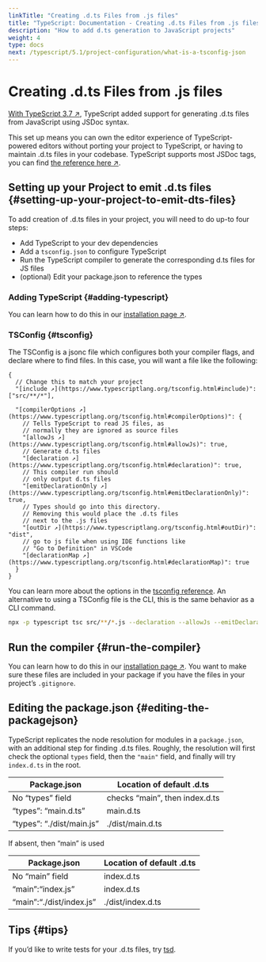 ```yaml
---
linkTitle: "Creating .d.ts Files from .js files"
title: "TypeScript: Documentation - Creating .d.ts Files from .js files"
description: "How to add d.ts generation to JavaScript projects"
weight: 4
type: docs
next: /typescript/5.1/project-configuration/what-is-a-tsconfig-json
---
```


# Creating .d.ts Files from .js files

[With TypeScript 3.7 ↗](https://www.typescriptlang.org/docs/handbook/release-notes/typescript-3-7.html#--declaration-and---allowjs),
TypeScript added support for generating .d.ts files from JavaScript using JSDoc syntax.

This set up means you can own the editor experience of TypeScript-powered editors without porting your project to TypeScript, or having to maintain .d.ts files in your codebase.
TypeScript supports most JSDoc tags, you can find [the reference here ↗](https://www.typescriptlang.org/docs/handbook/type-checking-javascript-files.html#supported-jsdoc).

## Setting up your Project to emit .d.ts files {#setting-up-your-project-to-emit-dts-files}

To add creation of .d.ts files in your project, you will need to do up-to four steps:

- Add TypeScript to your dev dependencies
- Add a `tsconfig.json` to configure TypeScript
- Run the TypeScript compiler to generate the corresponding d.ts files for JS files
- (optional) Edit your package.json to reference the types

### Adding TypeScript {#adding-typescript}

You can learn how to do this in our [installation page ↗](https://www.typescriptlang.org/download.html).

### TSConfig {#tsconfig}

The TSConfig is a jsonc file which configures both your compiler flags, and declare where to find files.
In this case, you will want a file like the following:

```
{
  // Change this to match your project
  "[include ↗](https://www.typescriptlang.org/tsconfig.html#include)": ["src/**/*"],

  "[compilerOptions ↗](https://www.typescriptlang.org/tsconfig.html#compilerOptions)": {
    // Tells TypeScript to read JS files, as
    // normally they are ignored as source files
    "[allowJs ↗](https://www.typescriptlang.org/tsconfig.html#allowJs)": true,
    // Generate d.ts files
    "[declaration ↗](https://www.typescriptlang.org/tsconfig.html#declaration)": true,
    // This compiler run should
    // only output d.ts files
    "[emitDeclarationOnly ↗](https://www.typescriptlang.org/tsconfig.html#emitDeclarationOnly)": true,
    // Types should go into this directory.
    // Removing this would place the .d.ts files
    // next to the .js files
    "[outDir ↗](https://www.typescriptlang.org/tsconfig.html#outDir)": "dist",
    // go to js file when using IDE functions like
    // "Go to Definition" in VSCode
    "[declarationMap ↗](https://www.typescriptlang.org/tsconfig.html#declarationMap)": true
  }
}
```

You can learn more about the options in the [tsconfig reference](/typescript/5.1/project-configuration/tsconfig-reference).
An alternative to using a TSConfig file is the CLI, this is the same behavior as a CLI command.

```sh
npx -p typescript tsc src/**/*.js --declaration --allowJs --emitDeclarationOnly --outDir types
```

## Run the compiler {#run-the-compiler}

You can learn how to do this in our [installation page ↗](https://www.typescriptlang.org/download.html).
You want to make sure these files are included in your package if you have the files in your project’s `.gitignore`.

## Editing the package.json {#editing-the-packagejson}

TypeScript replicates the node resolution for modules in a `package.json`, with an additional step for finding .d.ts files.
Roughly, the resolution will first check the optional `types` field, then the `"main"` field, and finally will try `index.d.ts` in the root.

|Package.json|Location of default .d.ts|
|---|---|
|No “types” field|checks “main”, then index.d.ts|
|“types”: “main.d.ts”|main.d.ts|
|“types”: “./dist/main.js”|./dist/main.d.ts|


If absent, then “main” is used

|Package.json|Location of default .d.ts|
|---|---|
|No “main” field|index.d.ts|
|“main”:“index.js”|index.d.ts|
|“main”:“./dist/index.js”|./dist/index.d.ts|


## Tips {#tips}

If you’d like to write tests for your .d.ts files, try [tsd](https://github.com/SamVerschueren/tsd).
